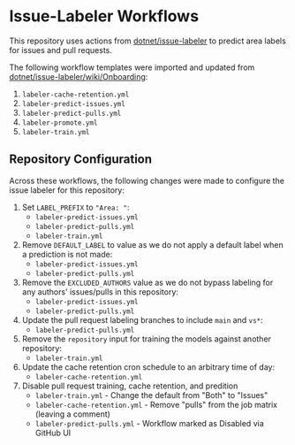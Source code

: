 # Issue-Labeler Workflows

This repository uses actions from [dotnet/issue-labeler](https://github.com/dotnet/issue-labeler) to predict area labels for issues and pull requests.

The following workflow templates were imported and updated from [dotnet/issue-labeler/wiki/Onboarding](https://github.com/dotnet/issue-labeler/wiki/Onboarding):

1. `labeler-cache-retention.yml`
2. `labeler-predict-issues.yml`
3. `labeler-predict-pulls.yml`
4. `labeler-promote.yml`
5. `labeler-train.yml`

## Repository Configuration

Across these workflows, the following changes were made to configure the issue labeler for this repository:

1. Set `LABEL_PREFIX` to `"Area: "`:
    - `labeler-predict-issues.yml`
    - `labeler-predict-pulls.yml`
    - `labeler-train.yml`
2. Remove `DEFAULT_LABEL` to value as we do not apply a default label when a prediction is not made:
    - `labeler-predict-issues.yml`
    - `labeler-predict-pulls.yml`
3. Remove the `EXCLUDED_AUTHORS` value as we do not bypass labeling for any authors' issues/pulls in this repository:
    - `labeler-predict-issues.yml`
    - `labeler-predict-pulls.yml`
4. Update the pull request labeling branches to include `main` and `vs*`:
    - `labeler-predict-pulls.yml`
5. Remove the `repository` input for training the models against another repository:
    - `labeler-train.yml`
6. Update the cache retention cron schedule to an arbitrary time of day:
    - `labeler-cache-retention.yml`
7. Disable pull request training, cache retention, and predition
    - `labeler-train.yml` - Change the default from "Both" to "Issues"
    - `labeler-cache-retention.yml` - Remove "pulls" from the job matrix (leaving a comment)
    - `labeler-predict-pulls.yml` - Workflow marked as Disabled via GitHub UI
